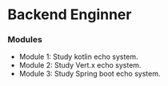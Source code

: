 # Backend Enginner

### Modules

- Module 1: Study kotlin echo system.
- Module 2: Study Vert.x echo system.
- Module 3: Study Spring boot echo system.
